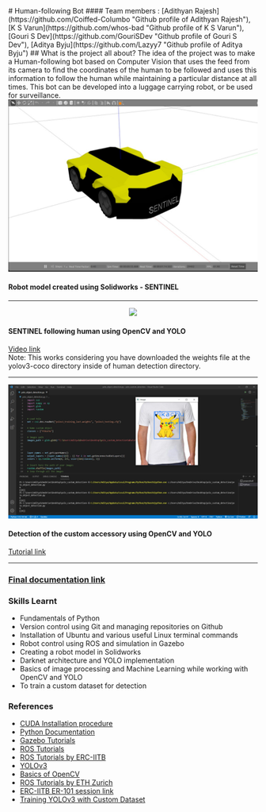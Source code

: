 <base target="_blank">
# Human-following Bot
#### Team members : [Adithyan Rajesh](https://github.com/Coiffed-Columbo "Github profile of Adithyan Rajesh"), [K S Varun](https://github.com/whos-bad "Github profile of K S Varun"), [Gouri S Dev](https://github.com/GouriSDev "Github profile of Gouri S Dev"), [Aditya Byju](https://github.com/Lazyy7 "Github profile of Aditya Byju")
## What is the project all about?
The idea of the project was to make a Human-following bot based on Computer Vision that uses the feed from its camera to find the coordinates of the human to be followed and uses this information to follow the human while maintaining a particular distance at all times. This bot can be developed into a luggage carrying robot, or be used for surveillance.

<div style="text-align:center"><img src="images%20and%20videos/sentinel%20bot.jpeg" width=600px/>
</div>
<h4>Robot model created using Solidworks - SENTINEL</h4>
<hr></hr>
<div style="text-align:center"><img src="images%20and%20videos/gazebo%20demo.gif" width=600px/>
</div>
<h4>SENTINEL following human using OpenCV and YOLO</h4>
<a href="images%20and%20videos/Human-following%20Bot%20demo.mp4" title="Video showing tracking of human by the bot in Gazebo">Video link</a></br>
Note: This works considering you have downloaded the weights file at the yolov3-coco directory inside of human detection directory. 
<hr></hr>
<div style="text-align:center"><img src="images%20and%20videos/openCV%20demo.jpg" width=600px/>
</div>
<h4>Detection of the custom accessory using OpenCV and YOLO</h4>
<a href="https://pysource.com/2020/04/02/train-yolo-to-detect-a-custom-object-online-with-free-gpu/" title="Tutorial showing how to detect a custom accessory using OpenCV and YOLO">Tutorial link</a>
<hr></hr>

<h3><a href="https://docs.google.com/document/d/1_7Y8IBTUtFv1acjY5ltlLoZ3GvdO9JTSVAz3Jc5b-h8">Final documentation link</a><h3>

### Skills Learnt
- Fundamentals of Python
- Version control using Git and managing repositories on Github
- Installation of Ubuntu and various useful Linux terminal commands
- Robot control using ROS and simulation in Gazebo
- Creating a robot model in Solidworks
- Darknet architecture and YOLO implementation
- Basics of image processing and Machine Learning while working with OpenCV and YOLO
- To train a custom dataset for detection


### References
- <a href="https://docs.google.com/document/d/1Zy8wdP_IZVClmJ4RQ8geuRMGNmiNQdbUKYD_cXuroik/edit" target="_blank">CUDA Installation procedure</a>
- <a href="https://docs.google.com/document/d/1cS2fPa2mSn4a64bqt6ewOZj7CbpALXwBtqBfHCxVn1c">Python Documentation</a>
- <a href="http://gazebosim.org/tutorials">Gazebo Tutorials</a>
- <a href="http://wiki.ros.org/">ROS Tutorials</a>
- <a href="https://github.com/erciitb/ROS-Tutorial">ROS Tutorials by ERC-IITB</a>
- <a href="https://github.com/iArunava/YOLOv3-Object-Detection-with-OpenCV">YOLOv3</a>
- <a href="https://www.youtube.com/watch?v=WQeoO7MI0Bs">Basics of OpenCV</a>
- <a href="https://rsl.ethz.ch/education-students/lectures/ros.html">ROS Tutorials by ETH Zurich</a>
- <a href="https://drive.google.com/drive/folders/16sAReKEfsDDJ01Y0PLDpkgZngDxLBVSO?usp=sharing">ERC-IITB ER-101 session link</a>
- <a href="https://pysource.com/2020/04/02/train-yolo-to-detect-a-custom-object-online-with-free-gpu/">Training YOLOv3 with Custom Dataset</a> 
